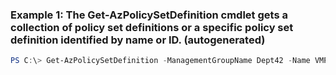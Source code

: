 ### Example 1: The Get-AzPolicySetDefinition cmdlet gets a collection of policy set definitions or a specific policy set definition identified by name or ID. (autogenerated)
```powershell
PS C:\> Get-AzPolicySetDefinition -ManagementGroupName Dept42 -Name VMPolicySetDefinition
```

